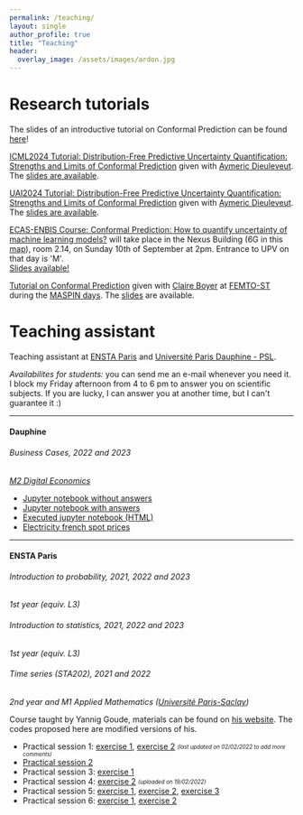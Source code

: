 ```yaml
---
permalink: /teaching/
layout: single
author_profile: true
title: "Teaching"
header:
  overlay_image: /assets/images/ardon.jpg
---
```


# Research tutorials

The slides of an introductive tutorial on Conformal Prediction can be found [here](https://conformalpredictionintro.github.io/)!

[ICML2024 Tutorial: Distribution-Free Predictive Uncertainty Quantification: Strengths and Limits of Conformal Prediction](https://icml.cc/virtual/2024/tutorial/35231) given with [Aymeric Dieuleveut](http://www.cmap.polytechnique.fr/~aymeric.dieuleveut/). The [slides are available](http://mzaffran.github.io/assets/files/Talks/Tutorial-dist-free-pred-uncertainty-ICML.pdf).  

[UAI2024 Tutorial: Distribution-Free Predictive Uncertainty Quantification: Strengths and Limits of Conformal Prediction](https://www.auai.org/uai2024/tutorials) given with [Aymeric Dieuleveut](http://www.cmap.polytechnique.fr/~aymeric.dieuleveut/). The [slides are available](http://mzaffran.github.io/assets/files/Talks/Tutorial-dist-free-pred-uncertainty-UAI.pdf).   

[ECAS-ENBIS Course: Conformal Prediction: How to quantify uncertainty of machine learning models?](https://conferences.enbis.org/event/41/) will take place in the Nexus Building (6G in this [map](https://www.upv.es/plano/plano-2d-en.html)), room 2.14, on Sunday 10th of September at 2pm. Entrance to UPV on that day is 'M'.  
[Slides available!](http://mzaffran.github.io/assets/files/Talks/Tuto_CP_ENBIS_ECAS.pdf)

[Tutorial on Conformal Prediction](https://claireboyer.github.io/tutorial-conformal-prediction/) given with [Claire Boyer](https://perso.lpsm.paris/~cboyer/) at [FEMTO-ST](https://www.femto-st.fr/en) during the [MASPIN days](https://www.femto-st.fr/fr/L-institut/evenements/2eme-edition-des-journees-maspin-mathematiques-appliquees-et-sciences-pour). The [slides](https://claireboyer.github.io/tutorial-conformal-prediction/slides_cp.pdf) are available.

# Teaching assistant

Teaching assistant at [ENSTA Paris](https://www.ensta-paris.fr/en) and [Université Paris Dauphine - PSL](https://dauphine.psl.eu/en/).

*Availabilites for students:* you can send me an e-mail whenever you need it. I block my Friday afternoon from 4 to 6 pm to answer you on scientific subjects. If you are lucky, I can answer you at another time, but I can't guarantee it :)

***
#### Dauphine

###### Business Cases, 2022 and 2023
*[M2 Digital Economics](https://dauphine.psl.eu/en/training/masters-degrees/quantitative-economics/m2-digital-economics)*

- [Jupyter notebook without answers](http://mzaffran.github.io/assets/files/Dauphine/EPF_Dauphine_2023.zip)
- [Jupyter notebook with answers](http://mzaffran.github.io/assets/files/Dauphine/EPF_Dauphine_2023_correction.zip)
- [Executed jupyter notebook (HTML)](http://mzaffran.github.io/assets/files/Dauphine/EPF_BusinessCases_answers.html)
- [Electricity french spot prices](http://mzaffran.github.io/assets/files/Dauphine/Data_2018_2021.csv)

***
#### ENSTA Paris

###### Introduction to probability, 2021, 2022 and 2023
*1st year (equiv. L3)*

###### Introduction to statistics, 2021, 2022 and 2023
*1st year (equiv. L3)*

###### Time series (STA202), 2021 and 2022
*2nd year and M1 Applied Mathematics ([Université Paris-Saclay](https://www.universite-paris-saclay.fr/en))*

Course taught by Yannig Goude, materials can be found on [his website](https://www.imo.universite-paris-saclay.fr/~goude/teaching.html). The codes proposed here are modified versions of his.

- Practical session 1: [exercise 1](http://mzaffran.github.io/assets/files/STA202/TP1/Exercise_1.R), [exercise 2](http://mzaffran.github.io/assets/files/STA202/TP1/Exercise_2.R) <sub><sup>*(last updated on 02/02/2022 to add more comments)*</sup></sub>
- [Practical session 2](http://mzaffran.github.io/assets/files/STA202/TP2/PS2_correction.R)
- Practical session 3: [exercise 1](http://mzaffran.github.io/assets/files/STA202/TP3/Exercise_1.R)
- Practical session 4: [exercise 2](http://mzaffran.github.io/assets/files/STA202/TP4/Exercise_2.R) <sub><sup>*(uploaded on 19/02/2022)*</sup></sub>
- Practical session 5: [exercise 1](http://mzaffran.github.io/assets/files/STA202/TP5/Exercise_1.R), [exercise 2](http://mzaffran.github.io/assets/files/STA202/TP5/Exercise_2.R), [exercise 3](http://mzaffran.github.io/assets/files/STA202/TP5/Exercise_3.R)
- Practical session 6: [exercise 1](http://mzaffran.github.io/assets/files/STA202/TP6/Exercise_1.R), [exercise 2](http://mzaffran.github.io/assets/files/STA202/TP6/Exercise_2.R)
